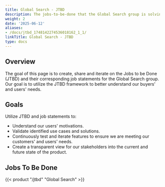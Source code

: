 ```yaml
---
title: Global Search - JTBD
description: The jobs-to-be-done that the Global Search group is solving for.
weight: 2
date: '2025-06-12'
aliases:
- /docs/jtbd_1748142274536018162_1_1/
linkTitle: Global Search - JTBD
type: docs
---
```


## Overview

The goal of this page is to create, share and iterate on the Jobs to be Done (JTBD) and their corresponding job statements for the Global Search group. Our goal is to utilize the JTBD framework to better understand our buyers' and users' needs.

## Goals

Utilize JTBD and job statements to:

- Understand our users' motivations.
- Validate identified use cases and solutions.
- Continuously test and iterate features to ensure we are meeting our customers' and users' needs.
- Create a transparent view for our stakeholders into the current and future state of the product.

## Jobs To Be Done

{{< product "/jtbd" "Global Search" >}}
